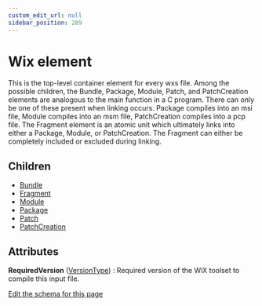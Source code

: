 ```yaml
---
custom_edit_url: null
sidebar_position: 289
---
```

# Wix element
This is the top-level container element for every wxs file. Among the possible children, the Bundle, Package, Module, Patch, and PatchCreation elements are analogous to the main function in a C program. There can only be one of these present when linking occurs. Package compiles into an msi file, Module compiles into an msm file, PatchCreation compiles into a pcp file. The Fragment element is an atomic unit which ultimately links into either a Package, Module, or PatchCreation. The Fragment can either be completely included or excluded during linking.

## Children
* [Bundle](bundle.md) 
* [Fragment](fragment.md) 
* [Module](module.md) 
* [Package](package.md) 
* [Patch](patch.md) 
* [PatchCreation](patchcreation.md) 

## Attributes
**RequiredVersion** ([VersionType](versiontype.md 'Values of this type will look like: "x.x.x.x" where x is an integer from 0 to 65534.'))
  : Required version of the WiX toolset to compile this input file.


[Edit the schema for this page](https://github.com/wixtoolset/web/blob/master/src/xsd4/wix.xsd)
